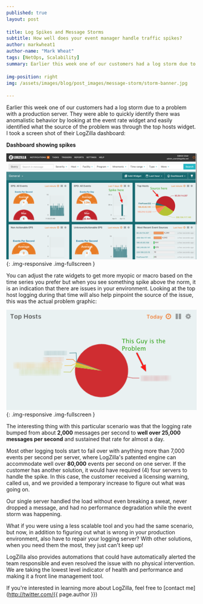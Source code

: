 ```yaml
---
published: true
layout: post

title: Log Spikes and Message Storms
subtitle: How well does your event manager handle traffic spikes?
author: markwheat1
author-name: "Mark Wheat"
tags: [NetOps, Scalability]
summary: Earlier this week one of our customers had a log storm due to a problem with a production server. They were...

img-position: right
img: /assets/images/blog/post_images/message-storm/storm-banner.jpg

---
```



Earlier this week one of our customers had a log storm due to a problem with a production server. They were able to quickly identify there was anomalistic behavior by looking at the event rate widget and easily identified what the source of the problem was through the top hosts widget. I took a screen shot of their LogZilla dashboard:

**Dashboard showing spikes**

![Event Storm Spikes](/assets/images/blog/post_images/message-storm/dashboard-event-storm.png){: .img-responsive .img-fullscreen }

 You can adjust the rate widgets to get more myopic or macro based on the time series you prefer but when you see something spike above the norm, it is an indication that there are issues in your environment. Looking at the top host logging during that time will also help pinpoint the source of the issue, this was the actual problem graphic:

![Top Hosts Widget](/assets/images/blog/post_images/message-storm/top-hosts-message-storm.png){: .img-responsive .img-fullscreen }

 The interesting thing with this particular scenario was that the logging rate bumped from about **2,000** messages per second to **well over 25,000 messages per second** and sustained that rate for almost a day. 
 
 Most other logging tools start to fail over with anything more than 7,000 events per second per server, where LogZilla's patented engine can accommodate well over **80,000** events per second on one server. If the customer has another solution, it would have required (4) four servers to handle the spike. In this case, the customer received a licensing warning, called us, and we provided a temporary increase to figure out what was going on. 
 
 Our single server handled the load without even breaking a sweat, never dropped a message, and had no performance degradation while the event storm was happening. 
 
 What if you were using a less scalable tool and you had the same scenario, but now, in addition to figuring out what is wrong in your production environment, also have to repair your logging server? With other solutions, when you need them the most, they just can't keep up!

LogZilla also provides automations that could have automatically alerted the team responsible and even resolved the issue with no physical intervention. We are taking the lowest level indicator of health and performance and making it a front line management tool. 

If you're interested in learning more about LogZilla, feel free to [contact me](http://twitter.com/{{ page.author }})

